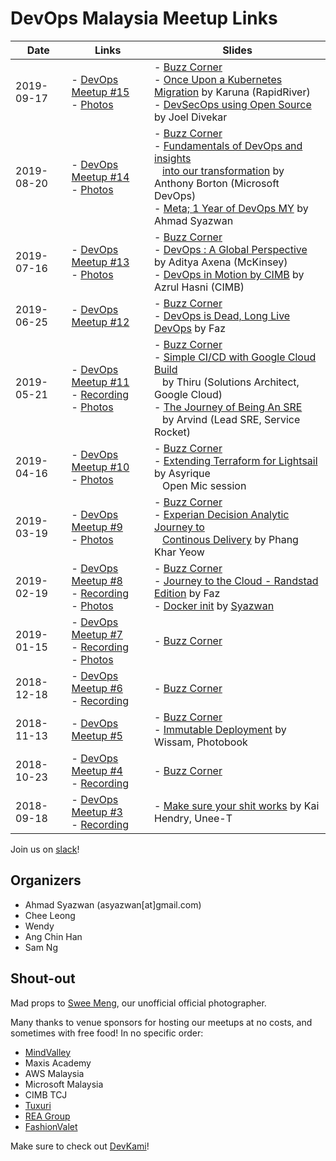 # DevOps Malaysia Meetup Links

Date       | Links         |  Slides
-----------|---------------|---------------
2019-09-17 | - [DevOps Meetup #15](https://www.meetup.com/DevOpsMalaysia/events/264711255/)<br/>- [Photos](https://photos.app.goo.gl/PXovbqd9GbAJjCM16) | - [Buzz Corner](https://devops-my.github.io/meetup/buzz-2019-09.html)<br/>- [Once Upon a Kubernetes Migration](#) by Karuna (RapidRiver)<br/>- [DevSecOps using Open Source](#) by Joel Divekar
2019-08-20 | - [DevOps Meetup #14](https://www.meetup.com/DevOpsMalaysia/events/263766084/)<br/>- [Photos](https://photos.app.goo.gl/eAsY8M9iDZ2Xynso6) | - [Buzz Corner](https://devops-my.github.io/meetup/buzz-2019-08.html)<br/>- [Fundamentals of DevOps and insights](https://www.azdevops.com/devopsmalaysia/DevOpsMY_DevOpsFundamentalsOurTransformation.pdf)<br/> &nbsp;&nbsp; [into our transformation](https://www.azdevops.com/devopsmalaysia/DevOpsMY_DevOpsFundamentalsOurTransformation.pdf) by Anthony Borton (Microsoft DevOps)<br/>- [Meta; 1 Year of DevOps MY](#) by Ahmad Syazwan
2019-07-16 | - [DevOps Meetup #13](https://www.meetup.com/DevOpsMalaysia/events/262786312/)<br/>- [Photos](https://photos.app.goo.gl/8nTU4uEDVwaGLt4P9) | - [Buzz Corner](https://devops-my.github.io/meetup/buzz-2019-07.html)<br/>- [DevOps : A Global Perspective](#) by Aditya Axena (McKinsey)<br/>- [DevOps in Motion by CIMB](#) by Azrul Hasni (CIMB)
2019-06-25 | - [DevOps Meetup #12](https://www.meetup.com/DevOpsMalaysia/events/262438781/) | - [Buzz Corner](https://devops-my.github.io/meetup/buzz-2019-06.html)<br/>- [DevOps is Dead, Long Live DevOps](#) by Faz
2019-05-21 | - [DevOps Meetup #11](https://www.meetup.com/DevOpsMalaysia/events/261345037/)<br/>- [Recording](https://youtu.be/N8FI0qoouF8)<br/>- [Photos](https://photos.app.goo.gl/7aimGGeC8Ztxtygn6) | - [Buzz Corner](https://devops-my.github.io/meetup/buzz-2019-05.html)<br/>- [Simple CI/CD with Google Cloud Build](#) <br/>&nbsp;&nbsp; by Thiru (Solutions Architect, Google Cloud)<br/>- [The Journey of Being An SRE](#/) <br/>&nbsp;&nbsp; by Arvind (Lead SRE, Service Rocket)
2019-04-16 | - [DevOps Meetup #10](https://www.meetup.com/DevOpsMalaysia/events/260505116/)<br/>- [Photos](https://photos.app.goo.gl/epJQrpfi8zyTEkBLA) | - [Buzz Corner](https://devops-my.github.io/meetup/buzz-2019-04.html)<br/>- [Extending Terraform for Lightsail](#) by Asyrique<br/> &nbsp;&nbsp; Open Mic session
2019-03-19 | - [DevOps Meetup #9](https://www.meetup.com/DevOpsMalaysia/events/259598260/)<br/>- [Photos](https://photos.app.goo.gl/wddTvKnp3Y5u6kq18) | - [Buzz Corner](https://devops-my.github.io/meetup/buzz-2019-03.html)<br/>- [Experian Decision Analytic Journey to](https://drive.google.com/open?id=1n1je9NU2tX-m3Gd9Fl152KYbmUXPQmv1)<br/> &nbsp;&nbsp; [Continous Delivery](https://drive.google.com/open?id=1n1je9NU2tX-m3Gd9Fl152KYbmUXPQmv1) by Phang Khar Yeow
2019-02-19 | - [DevOps Meetup #8](https://www.meetup.com/DevOpsMalaysia/events/258929697/)<br/>- [Recording](https://youtu.be/1BU-zy9cjUY)<br/>- [Photos](https://photos.app.goo.gl/KFzVQ8osTdpjpDJ89) | - [Buzz Corner](https://devops-my.github.io/meetup/buzz-2019-02.html)<br/>- [Journey to the Cloud - Randstad Edition](https://docs.google.com/presentation/d/1YBw8DTLYK8-9MrmENlO1NNYEjdGiCCSNbBnYaCYxJk8/edit?usp=sharing) by Faz<br/>- [Docker init](https://asyazwan.github.io/devopsmy-slides/docker-init.html) by [Syazwan](ibnusani.com)
2019-01-15 | - [DevOps Meetup #7](https://www.meetup.com/DevOpsMalaysia/events/257897605/)<br/>- [Recording](https://youtu.be/TMJ1GRnRbgY)<br/>- [Photos](https://photos.app.goo.gl/6kJSmo6kigamDQMx5) | - [Buzz Corner](https://devops-my.github.io/meetup/buzz-2019-01.html)
2018-12-18 | - [DevOps Meetup #6](https://www.meetup.com/DevOpsMalaysia/events/256936840/)<br/>- [Recording](https://youtu.be/7vtx980FyqY) | - [Buzz Corner](https://devops-my.github.io/meetup/buzz-2018-12.html)
2018-11-13 | - [DevOps Meetup #5](https://www.meetup.com/DevOpsMalaysia/events/255908972/) | - [Buzz Corner](https://devops-my.github.io/meetup/buzz-2018-11.html)<br/>- [Immutable Deployment](https://docs.google.com/presentation/d/11p9b_BkEXVk-pzZCvWWIwk6d-w3TGZTrV56TL3ahZog/edit?usp=sharing) by Wissam, Photobook
2018-10-23 | - [DevOps Meetup #4](https://www.meetup.com/DevOpsMalaysia/events/255553444/)<br/>- [Recording](https://youtu.be/8J0zEI3Uc4A) | - [Buzz Corner](https://devops-my.github.io/meetup/buzz-2018-10.html)
2018-09-18 | - [DevOps Meetup #3](https://www.meetup.com/DevOpsMalaysia/events/254213112/)<br/>- [Recording](https://youtu.be/8J0zEI3Uc4A) | - [Make sure your shit works](http://talks.webconverger.com/2018-09-18/#1) by Kai Hendry, Unee-T


Join us on [slack](http://engineersmy.herokuapp.com)!

## Organizers

- Ahmad Syazwan (asyazwan[at]gmail.com)
- Chee Leong
- Wendy
- Ang Chin Han
- Sam Ng

## Shout-out

Mad props to [Swee Meng](https://www.patreon.com/sweemeng), our unofficial official photographer.

Many thanks to venue sponsors for hosting our meetups at no costs, and sometimes with free food! In no specific order:

- [MindValley](https://www.mindvalley.com/)
- Maxis Academy
- AWS Malaysia
- Microsoft Malaysia
- CIMB TCJ
- [Tuxuri](https://www.tuxuri.com/)
- [REA Group](https://www.rea-group.com/)
- [FashionValet](https://www.fashionvalet.com/)

Make sure to check out [DevKami](https://devkami.com/page/meetups/)!
